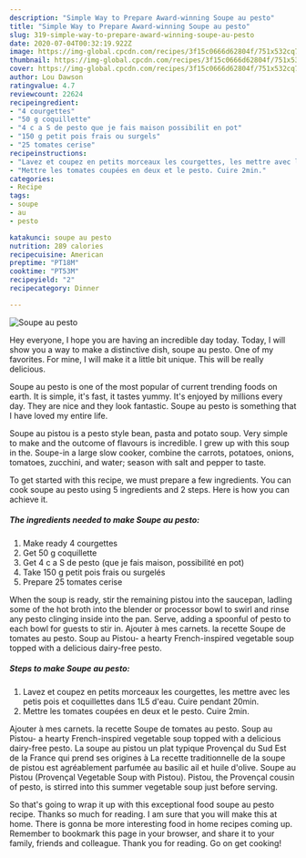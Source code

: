 ```yaml
---
description: "Simple Way to Prepare Award-winning Soupe au pesto"
title: "Simple Way to Prepare Award-winning Soupe au pesto"
slug: 319-simple-way-to-prepare-award-winning-soupe-au-pesto
date: 2020-07-04T00:32:19.922Z
image: https://img-global.cpcdn.com/recipes/3f15c0666d62804f/751x532cq70/soupe-au-pesto-photo-principale-de-la-recette.jpg
thumbnail: https://img-global.cpcdn.com/recipes/3f15c0666d62804f/751x532cq70/soupe-au-pesto-photo-principale-de-la-recette.jpg
cover: https://img-global.cpcdn.com/recipes/3f15c0666d62804f/751x532cq70/soupe-au-pesto-photo-principale-de-la-recette.jpg
author: Lou Dawson
ratingvalue: 4.7
reviewcount: 22624
recipeingredient:
- "4 courgettes"
- "50 g coquillette"
- "4 c a S de pesto que je fais maison possibilit en pot"
- "150 g petit pois frais ou surgels"
- "25 tomates cerise"
recipeinstructions:
- "Lavez et coupez en petits morceaux les courgettes, les mettre avec les petis pois et coquillettes dans 1L5 d&#39;eau. Cuire pendant 20min."
- "Mettre les tomates coupées en deux et le pesto. Cuire 2min."
categories:
- Recipe
tags:
- soupe
- au
- pesto

katakunci: soupe au pesto 
nutrition: 289 calories
recipecuisine: American
preptime: "PT18M"
cooktime: "PT53M"
recipeyield: "2"
recipecategory: Dinner

---
```



![Soupe au pesto](https://img-global.cpcdn.com/recipes/3f15c0666d62804f/751x532cq70/soupe-au-pesto-photo-principale-de-la-recette.jpg)

Hey everyone, I hope you are having an incredible day today. Today, I will show you a way to make a distinctive dish, soupe au pesto. One of my favorites. For mine, I will make it a little bit unique. This will be really delicious.

Soupe au pesto is one of the most popular of current trending foods on earth. It is simple, it's fast, it tastes yummy. It's enjoyed by millions every day. They are nice and they look fantastic. Soupe au pesto is something that I have loved my entire life.

Soupe au pistou is a pesto style bean, pasta and potato soup. Very simple to make and the outcome of flavours is incredible. I grew up with this soup in the. Soupe-in a large slow cooker, combine the carrots, potatoes, onions, tomatoes, zucchini, and water; season with salt and pepper to taste.


To get started with this recipe, we must prepare a few ingredients. You can cook soupe au pesto using 5 ingredients and 2 steps. Here is how you can achieve it.

<!--inarticleads1-->

##### The ingredients needed to make Soupe au pesto:

1. Make ready 4 courgettes
1. Get 50 g coquillette
1. Get 4 c a S de pesto (que je fais maison, possibilité en pot)
1. Take 150 g petit pois frais ou surgelés
1. Prepare 25 tomates cerise


When the soup is ready, stir the remaining pistou into the saucepan, ladling some of the hot broth into the blender or processor bowl to swirl and rinse any pesto clinging inside into the pan. Serve, adding a spoonful of pesto to each bowl for guests to stir in. Ajouter à mes carnets. la recette Soupe de tomates au pesto. Soup au Pistou- a hearty French-inspired vegetable soup topped with a delicious dairy-free pesto. 

<!--inarticleads2-->

##### Steps to make Soupe au pesto:

1. Lavez et coupez en petits morceaux les courgettes, les mettre avec les petis pois et coquillettes dans 1L5 d&#39;eau. Cuire pendant 20min.
1. Mettre les tomates coupées en deux et le pesto. Cuire 2min.


Ajouter à mes carnets. la recette Soupe de tomates au pesto. Soup au Pistou- a hearty French-inspired vegetable soup topped with a delicious dairy-free pesto. La soupe au pistou un plat typique Provençal du Sud Est de la France qui prend ses origines à La recette traditionnelle de la soupe de pistou est agréablement parfumée au basilic ail et huile d&#39;olive. Soupe au Pistou (Provençal Vegetable Soup with Pistou). Pistou, the Provençal cousin of pesto, is stirred into this summer vegetable soup just before serving. 

So that's going to wrap it up with this exceptional food soupe au pesto recipe. Thanks so much for reading. I am sure that you will make this at home. There is gonna be more interesting food in home recipes coming up. Remember to bookmark this page in your browser, and share it to your family, friends and colleague. Thank you for reading. Go on get cooking!
